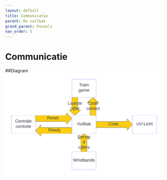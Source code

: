 ```yaml
---
layout: default
title: Communicatie
parent: De vuilbak
grand_parent: Puzzels
nav_order: 5
---
```

# Communicatie

##Diagram
![](Communicatie_Diagram.png)

